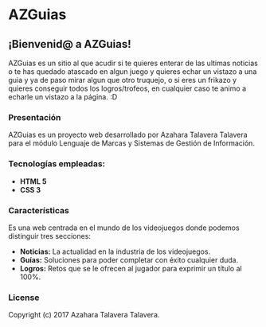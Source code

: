 AZGuias
====================

¡Bienvenid@ a AZGuias!
---------------------

AZGuias es un sitio al que acudir si te quieres enterar de las ultimas noticias o te has quedado atascado en algun juego y quieres echar un vistazo a una guia y ya de paso mirar algun que otro truquejo, o si eres un frikazo y quieres conseguir todos los logros/trofeos, en cualquier caso te animo a echarle un vistazo a la página. :D

### Presentación

AZGuias es un proyecto web desarrollado por Azahara Talavera Talavera para el módulo Lenguaje de Marcas y Sistemas de Gestión de Información.

### Tecnologías empleadas:

- **HTML 5**
- **CSS 3**

### Características

Es una web centrada en el mundo de los videojuegos donde podemos distinguir tres secciones:

- **Noticias:** La actualidad en la industria de los videojuegos.
- **Guías:** Soluciones para poder completar con éxito cualquier duda.
- **Logros:** Retos que se le ofrecen al jugador para exprimir un título al 100%.


### License

Copyright (c) 2017 Azahara Talavera Talavera.
